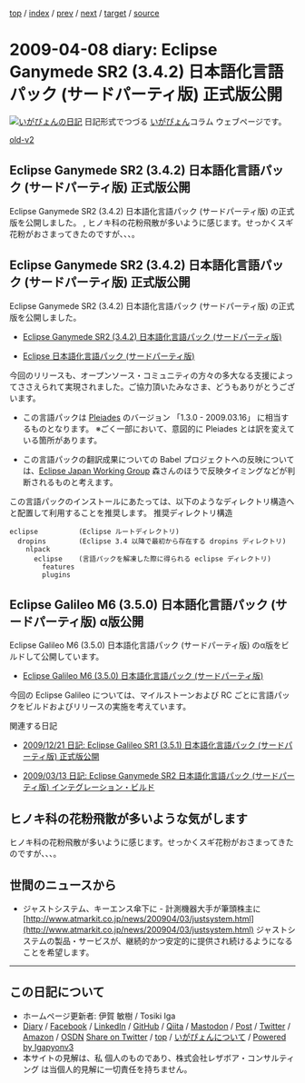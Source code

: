 [top](../index.html) 
 / [index](index.html) 
 / [prev](ig090403.html) 
 / [next](ig090412.html) 
 / [target](https://www.igapyon.jp/igapyon/diary/2009/ig090408.html) 
 / [source](https://github.com/igapyon/diary/blob/master/2009/ig090408.src.md) 

2009-04-08 diary: Eclipse Ganymede SR2 (3.4.2) 日本語化言語パック (サードパーティ版) 正式版公開
=====================================================================================================
[![いがぴょんの日記](https://www.igapyon.jp/igapyon/diary/images/iga202308_256.jpg "いがぴょん")](https://www.igapyon.jp/igapyon/diary/memo/memoigapyon.html) 日記形式でつづる [いがぴょん](https://www.igapyon.jp/igapyon/diary/memo/memoigapyon.html)コラム ウェブページです。

[old-v2](ig090408-orig.html)

## Eclipse Ganymede SR2 (3.4.2) 日本語化言語パック (サードパーティ版) 正式版公開

Eclipse Ganymede SR2 (3.4.2) 日本語化言語パック (サードパーティ版) の正式版を公開しました。 , ヒノキ科の花粉飛散が多いように感じます。せっかくスギ花粉がおさまってきたのですが、、、。


## Eclipse Ganymede SR2 (3.4.2) 日本語化言語パック (サードパーティ版) 正式版公開

Eclipse Ganymede SR2 (3.4.2) 日本語化言語パック (サードパーティ版) の正式版を公開しました。

* [Eclipse Ganymede SR2 (3.4.2) 日本語化言語パック (サードパーティ版)](https://ja.osdn.net/projects/nttdatagroup-oss-square/wiki/blanco_Framework%2Fnlpack.eclipse.ganymede-SR2-R200903261000)
  
* [Eclipse 日本語化言語パック (サードパーティ版)](https://www.igapyon.jp/blanco/nlpack/eclipse/index.html)

今回のリリースも、オープンソース・コミュニティの方々の多大なる支援によってささえられて実現されました。ご協力頂いたみなさま、どうもありがとうございます。

* この言語パックは [Pleiades](http://mergedoc.sourceforge.jp/pleiades.html) のバージョン 「1.3.0 - 2009.03.16」 に相当するものとなります。
  ※ごく一部において、意図的に Pleiades とは訳を変えている箇所があります。
  
* この言語パックの翻訳成果についての Babel プロジェクトへの反映については、[Eclipse Japan Working Group](http://wiki.eclipse.org/Main_Page_JP) 森さんのほうで反映タイミングなどが判断されるものと考えます。

この言語パックのインストールにあたっては、以下のようなディレクトリ構造へと配置して利用することを推奨します。
推奨ディレクトリ構造

      
```
eclipse          (Eclipse ルートディレクトリ)
  dropins        (Eclipse 3.4 以降で最初から存在する dropins ディレクトリ)
    nlpack
      eclipse    (言語パックを解凍した際に得られる eclipse ディレクトリ)
        features
        plugins
```

      

## Eclipse Galileo M6 (3.5.0) 日本語化言語パック (サードパーティ版) α版公開

Eclipse Galileo M6 (3.5.0) 日本語化言語パック (サードパーティ版) のα版をビルドして公開しています。

* [Eclipse Galileo M6 (3.5.0) 日本語化言語パック (サードパーティ版)](https://ja.osdn.net/projects/blancofw/wiki/nlpack.eclipse)

今回の Eclipse Galileo については、マイルストーンおよび RC ごとに言語パックをビルドおよびリリースの実施を考えています。

関連する日記

* [2009/12/21 日記: Eclipse Galileo SR1 (3.5.1) 日本語化言語パック (サードパーティ版) 正式版公開](ig091221.html)
  
* [2009/03/13 日記: Eclipse Ganymede SR2 日本語化言語パック (サードパーティ版) インテグレーション・ビルド](ig090313.html)

## ヒノキ科の花粉飛散が多いような気がします

ヒノキ科の花粉飛散が多いように感じます。せっかくスギ花粉がおさまってきたのですが、、、。

## 世間のニュースから

* ジャストシステム、キーエンス傘下に - 計測機器大手が筆頭株主に
  [http://www.atmarkit.co.jp/news/200904/03/justsystem.html](http://www.atmarkit.co.jp/news/200904/03/justsystem.html)
  ジャストシステムの製品・サービスが、継続的かつ安定的に提供され続けるようになることを希望します。


----------------------------------------------------------------------------------------------------

## この日記について

* ホームページ更新者: 伊賀 敏樹 / Tosiki Iga
* [Diary](https://www.igapyon.jp/igapyon/diary/) / [Facebook](https://www.facebook.com/igapyon) / [LinkedIn](https://www.linkedin.com/in/toshikiiga) / [GitHub](https://github.com/igapyon) / [Qiita](https://qiita.com/igapyon) / [Mastodon](https://social.vivaldi.net/@igapyon) / [Post](https://post.news/igapyon) / [Twitter](https://twitter.com/ToshikiIga) / [Amazon](https://www.amazon.co.jp/%E4%BC%8A%E8%B3%80-%E6%95%8F%E6%A8%B9/e/B004LTQWCQ) / [OSDN](https://ja.osdn.net/users/iga/)
[Share on Twitter](https://twitter.com/intent/tweet?hashtags=igapyon%2Cdiary%2C%E3%81%84%E3%81%8C%E3%81%B4%E3%82%87%E3%82%93&text=Eclipse+Ganymede+SR2+%283.4.2%29+%E6%97%A5%E6%9C%AC%E8%AA%9E%E5%8C%96%E8%A8%80%E8%AA%9E%E3%83%91%E3%83%83%E3%82%AF+%28%E3%82%B5%E3%83%BC%E3%83%89%E3%83%91%E3%83%BC%E3%83%86%E3%82%A3%E7%89%88%29+%E6%AD%A3%E5%BC%8F%E7%89%88%E5%85%AC%E9%96%8B&url=https%3A%2F%2Fwww.igapyon.jp%2Figapyon%2Fdiary%2F2009%2Fig090408.html) / [top](../index.html) / [いがぴょんについて](https://www.igapyon.jp/igapyon/diary/memo/memoigapyon.html) / [Powered by Igapyonv3](https://github.com/igapyon/igapyonv3)
* 本サイトの見解は、私 個人のものであり、株式会社レザボア・コンサルティング は当個人的見解に一切責任を持ちません。 
